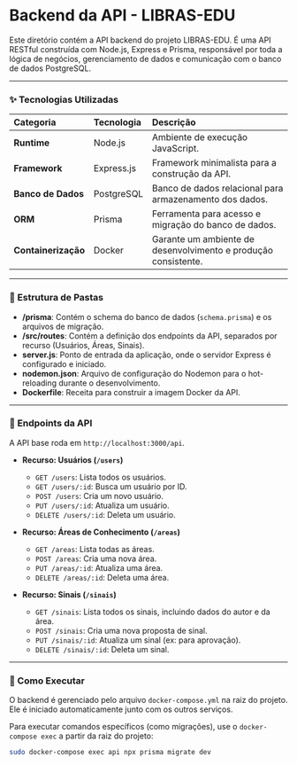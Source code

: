 # Backend da API - LIBRAS-EDU

Este diretório contém a API backend do projeto LIBRAS-EDU. É uma API RESTful construída com Node.js, Express e Prisma, responsável por toda a lógica de negócios, gerenciamento de dados e comunicação com o banco de dados PostgreSQL.

---

### ✨ Tecnologias Utilizadas

| Categoria | Tecnologia | Descrição |
| :--- | :--- | :--- |
| **Runtime** | Node.js | Ambiente de execução JavaScript. |
| **Framework** | Express.js | Framework minimalista para a construção da API. |
| **Banco de Dados** | PostgreSQL | Banco de dados relacional para armazenamento dos dados. |
| **ORM** | Prisma | Ferramenta para acesso e migração do banco de dados. |
| **Containerização** | Docker | Garante um ambiente de desenvolvimento e produção consistente. |

---

### 📂 Estrutura de Pastas

- **/prisma**: Contém o schema do banco de dados (`schema.prisma`) e os arquivos de migração.
- **/src/routes**: Contém a definição dos endpoints da API, separados por recurso (Usuários, Áreas, Sinais).
- **server.js**: Ponto de entrada da aplicação, onde o servidor Express é configurado e iniciado.
- **nodemon.json**: Arquivo de configuração do Nodemon para o hot-reloading durante o desenvolvimento.
- **Dockerfile**: Receita para construir a imagem Docker da API.

---

### 🔌 Endpoints da API

A API base roda em `http://localhost:3000/api`.

- **Recurso: Usuários (`/users`)**
  - `GET /users`: Lista todos os usuários.
  - `GET /users/:id`: Busca um usuário por ID.
  - `POST /users`: Cria um novo usuário.
  - `PUT /users/:id`: Atualiza um usuário.
  - `DELETE /users/:id`: Deleta um usuário.

- **Recurso: Áreas de Conhecimento (`/areas`)**
  - `GET /areas`: Lista todas as áreas.
  - `POST /areas`: Cria uma nova área.
  - `PUT /areas/:id`: Atualiza uma área.
  - `DELETE /areas/:id`: Deleta uma área.

- **Recurso: Sinais (`/sinais`)**
  - `GET /sinais`: Lista todos os sinais, incluindo dados do autor e da área.
  - `POST /sinais`: Cria uma nova proposta de sinal.
  - `PUT /sinais/:id`: Atualiza um sinal (ex: para aprovação).
  - `DELETE /sinais/:id`: Deleta um sinal.

---

### 🚀 Como Executar

O backend é gerenciado pelo arquivo `docker-compose.yml` na raiz do projeto. Ele é iniciado automaticamente junto com os outros serviços.

Para executar comandos específicos (como migrações), use o `docker-compose exec` a partir da raiz do projeto:
```bash
sudo docker-compose exec api npx prisma migrate dev
```